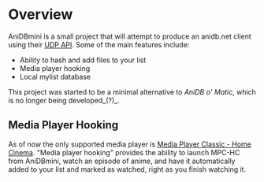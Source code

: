 # Overview
AniDBmini is a small project that will attempt to produce an anidb.net client using their [UDP API](http://wiki.anidb.net/w/UDP_API).
Some of the main features include:
* Ability to hash and add files to your list
* Media player hooking
* Local mylist database

This project was started to be a minimal alternative to *_AniDB o' Matic_*, which is no longer being developed_(?)_.

## Media Player Hooking
As of now the only supported media player is [Media Player Classic - Home Cinema](http://mpc-hc.sourceforge.net/).  "Media player hooking" provides the ability to launch
MPC-HC from AniDBmini, watch an episode of anime, and have it automatically added to your list and marked as watched, right as you finish watching it.